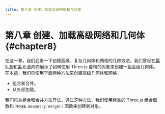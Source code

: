 ```yaml
---
title: 第八章 创建、加载高级网络和几何体
---
```

# 第八章 创建、加载高级网络和几何体 {#chapter8}

在这一章，我们会看一下创建高级、复杂几何体和网格的几种方法。我们曾经在[第 5 章](/docs/chapter5/)和[第 6 章](/docs/chapter6/)向你展示了如何使用 Three.js 自带的对象来创建一些高级几何体。在本章，我们将使用下面两种方法来创建高级几何体和网格：

* 组合和合并。
* 从外部加载。

我们将从组合和合并方法开法。通过这种方法，我们使用标准的 Three.js 组合函数和 `THREE.Geometry.merge()` 函数来创建新对象。
